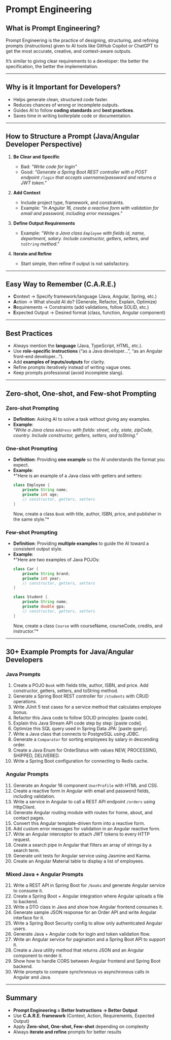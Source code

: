 # Prompt Engineering 

## What is Prompt Engineering?

Prompt Engineering is the practice of designing, structuring, and refining prompts (instructions) given to AI tools like GitHub Copilot or ChatGPT to get the most accurate, creative, and context-aware outputs.

It’s similar to giving clear requirements to a developer: the better the specification, the better the implementation.

---

## Why is it Important for Developers?

- Helps generate clean, structured code faster.
- Reduces chances of wrong or incomplete outputs.
- Guides AI to follow **coding standards** and **best practices**.
- Saves time in writing boilerplate code or documentation.

---

## How to Structure a Prompt (Java/Angular Developer Perspective)

1. **Be Clear and Specific**
   - Bad: *"Write code for login"*  
   - Good: *"Generate a Spring Boot REST controller with a POST endpoint `/login` that accepts username/password and returns a JWT token."*

2. **Add Context**
   - Include project type, framework, and constraints.
   - Example: *"In Angular 16, create a reactive form with validation for email and password, including error messages."*

3. **Define Output Requirements**
   - Example: *"Write a Java class `Employee` with fields id, name, department, salary. Include constructor, getters, setters, and `toString` method."*

4. **Iterate and Refine**
   - Start simple, then refine if output is not satisfactory.

---

## Easy Way to Remember (C.A.R.E.)
- **C**ontext → Specify framework/language (Java, Angular, Spring, etc.)
- **A**ction → What should AI do? (Generate, Refactor, Explain, Optimize)
- **R**equirements → Constraints (add validations, follow SOLID, etc.)
- **E**xpected Output → Desired format (class, function, Angular component)

---

## Best Practices
- Always mention the **language** (Java, TypeScript, HTML, etc.).
- Use **role-specific instructions** (“as a Java developer…”, “as an Angular front-end developer…”).
- Add **examples of inputs/outputs** for clarity.
- Refine prompts iteratively instead of writing vague ones.
- Keep prompts professional (avoid incomplete slang).

---

## Zero-shot, One-shot, and Few-shot Prompting

### Zero-shot Prompting
- **Definition**: Asking AI to solve a task without giving any examples.
- **Example**:  
  *"Write a Java class `Address` with fields: street, city, state, zipCode, country. Include constructor, getters, setters, and toString."*

### One-shot Prompting
- **Definition**: Providing **one example** so the AI understands the format you expect.
- **Example**:  
  *"Here is an example of a Java class with getters and setters:  
  ```java
  class Employee {
      private String name;
      private int age;
      // constructor, getters, setters
  }
  ```  
  Now, create a class `Book` with title, author, ISBN, price, and publisher in the same style."*

### Few-shot Prompting
- **Definition**: Providing **multiple examples** to guide the AI toward a consistent output style.
- **Example**:  
  *"Here are two examples of Java POJOs:  
  ```java
  class Car {
      private String brand;
      private int year;
      // constructor, getters, setters
  }
  ```  
  ```java
  class Student {
      private String name;
      private double gpa;
      // constructor, getters, setters
  }
  ```  
  Now, create a class `Course` with courseName, courseCode, credits, and instructor."*

---

## 30+ Example Prompts for Java/Angular Developers

### Java Prompts
1. Create a POJO `Book` with fields title, author, ISBN, and price. Add constructor, getters, setters, and toString method.
2. Generate a Spring Boot REST controller for `/students` with CRUD operations.
3. Write JUnit 5 test cases for a service method that calculates employee bonus.
4. Refactor this Java code to follow SOLID principles: [paste code].
5. Explain this Java Stream API code step by step: [paste code].
6. Optimize this SQL query used in Spring Data JPA: [paste query].
7. Write a Java class that connects to PostgreSQL using JDBC.
8. Generate a `Comparator` for sorting employees by salary in descending order.
9. Create a Java Enum for OrderStatus with values NEW, PROCESSING, SHIPPED, DELIVERED.
10. Write a Spring Boot configuration for connecting to Redis cache.

### Angular Prompts
11. Generate an Angular 16 component `UserProfile` with HTML and CSS.
12. Create a reactive form in Angular with email and password fields, including validation.
13. Write a service in Angular to call a REST API endpoint `/orders` using HttpClient.
14. Generate Angular routing module with routes for home, about, and contact pages.
15. Convert this Angular template-driven form into a reactive form.
16. Add custom error messages for validation in an Angular reactive form.
17. Write an Angular interceptor to attach JWT tokens to every HTTP request.
18. Create a search pipe in Angular that filters an array of strings by a search term.
19. Generate unit tests for Angular service using Jasmine and Karma.
20. Create an Angular Material table to display a list of employees.

### Mixed Java + Angular Prompts
21. Write a REST API in Spring Boot for `/books` and generate Angular service to consume it.
22. Create a Spring Boot + Angular integration where Angular uploads a file to backend.
23. Write a DTO class in Java and show how Angular frontend consumes it.
24. Generate sample JSON response for an Order API and write Angular interface for it.
25. Write a Spring Boot Security config to allow only authenticated Angular users.
26. Generate Java + Angular code for login and token validation flow.
27. Write an Angular service for pagination and a Spring Boot API to support it.
28. Create a Java utility method that returns JSON and an Angular component to render it.
29. Show how to handle CORS between Angular frontend and Spring Boot backend.
30. Write prompts to compare synchronous vs asynchronous calls in Angular and Java.

---

## Summary

- **Prompt Engineering = Better Instructions → Better Output**
- Use **C.A.R.E. framework** (Context, Action, Requirements, Expected Output)
- Apply **Zero-shot, One-shot, Few-shot** depending on complexity
- Always **iterate and refine** prompts for better results
